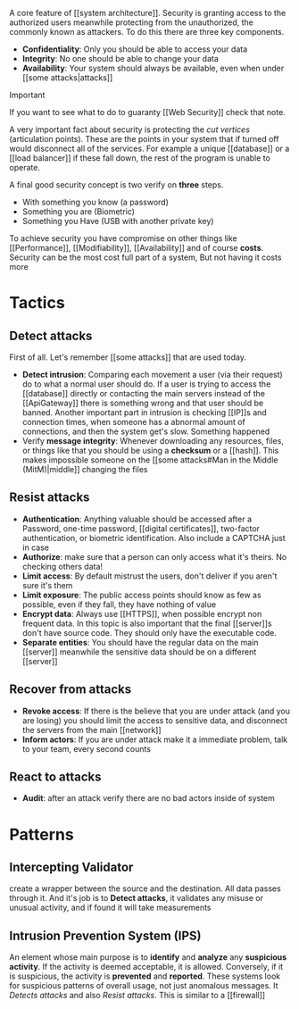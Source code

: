 A core feature of [[system architecture]]. Security is granting access to the authorized users meanwhile protecting from the unauthorized, the commonly known as attackers. To do this there are three key components. 
- **Confidentiality**: Only you should be able to access your data
- **Integrity**: No one should be able to change your data
- **Availability**: Your system should always be available, even when under [[some attacks|attacks]] 

>[!important]
If you want to see what to do to guaranty [[Web Security]] check that note.


A very important fact about security is protecting the *cut vertices* (articulation points). These are the points in your system that if turned off would disconnect all of the services. For example a unique [[database]] or a [[load balancer]] if these fall down, the rest of the program is unable to operate. 

A final good security concept is two verify on **three** steps.
- With something you know (a password)
- Something you are (Biometric)
- Something you Have (USB with another private key)

To achieve security you have compromise on other things like [[Performance]], [[Modifiability]], [[Availability]] and of course **costs**. Security can be the most cost full part of a system, But not having it costs more

# Tactics

## Detect attacks
First of all. Let's remember [[some attacks]] that are used today.

- **Detect intrusion**: Comparing each movement a user (via their request) do to what a normal user should do. If a user is trying to access the [[database]] directly or contacting the main servers instead of the [[ApiGateway]] there is something wrong and that user should be banned.
	Another important part in intrusion is checking [[IP]]s and connection times, when someone has a abnormal amount of connections, and then the system get's slow. Something happened
- Verify **message integrity**: Whenever downloading any resources, files, or things like that you should be using a **checksum** or a [[hash]]. This makes impossible someone on the [[some attacks#Man in the Middle (MitM)|middle]] changing the files

## Resist attacks
- **Authentication**: Anything valuable should be accessed after a Password, one-time password, [[digital certificates]], two-factor authentication, or biometric identification. Also include a CAPTCHA just in case
- **Authorize**: make sure that a person can only access what it's theirs. No checking others data!
- **Limit access**: By default mistrust the users, don't deliver if you aren't sure it's them
- **Limit exposure**: The public access points should know as few as possible, even if they fall, they have nothing of value
- **Encrypt data**: Always use [[HTTPS]], when possible encrypt non frequent data. In this topic is also important that the final [[server]]s don't have source code. They should only have the executable code.
- **Separate entities**: You should have the regular data on the main [[server]] meanwhile the sensitive data should be on a different [[server]]
## Recover from attacks
- **Revoke access**: If there is the believe that you are under attack (and you are losing) you should limit the access to sensitive data, and disconnect the servers from the main [[network]]
- **Inform actors**: If you are under attack make it a immediate problem, talk to your team, every second counts
## React to attacks
- **Audit**: after an attack verify there are no bad actors inside of system
# Patterns

## Intercepting Validator

create a wrapper between the source and the destination. All data passes through it. And it's job is to **Detect attacks**, it validates any misuse or unusual activity, and if found it will take measurements

## Intrusion Prevention System (IPS)

An element whose main purpose is to **identify** and **analyze** any **suspicious activity**. If the activity is deemed acceptable, it is allowed. Conversely, if it is suspicious, the activity is **prevented** and **reported**. These systems look for suspicious patterns of overall usage, not just anomalous messages. It *Detects attacks* and also *Resist attacks*. This is similar to a [[firewall]]
